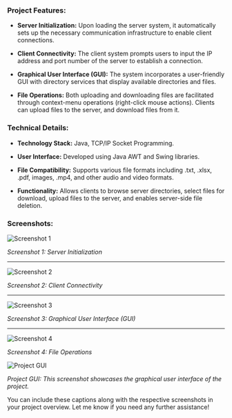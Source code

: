
### Project Features:

- **Server Initialization:** Upon loading the server system, it automatically sets up the necessary communication infrastructure to enable client connections.

- **Client Connectivity:** The client system prompts users to input the IP address and port number of the server to establish a connection.

- **Graphical User Interface (GUI):** The system incorporates a user-friendly GUI with directory services that display available directories and files.

- **File Operations:** Both uploading and downloading files are facilitated through context-menu operations (right-click mouse actions). Clients can upload files to the server, and download files from it.

### Technical Details:

- **Technology Stack:** Java, TCP/IP Socket Programming.

- **User Interface:** Developed using Java AWT and Swing libraries.

- **File Compatibility:** Supports various file formats including .txt, .xlsx, .pdf, images, .mp4, and other audio and video formats.

- **Functionality:** Allows clients to browse server directories, select files for download, upload files to the server, and enables server-side file deletion.

### Screenshots:

![Screenshot 1](https://github.com/itz-mehraz/File-Server-System-using-Socket_Programming/blob/main/ScreenShots/Screenshot%202024-06-11%20at%206.26.58%E2%80%AFPM.png)

*Screenshot 1: Server Initialization*

---

![Screenshot 2](https://github.com/itz-mehraz/File-Server-System-using-Socket_Programming/blob/main/ScreenShots/Screenshot%202024-06-11%20at%206.28.51%E2%80%AFPM.png)

*Screenshot 2: Client Connectivity*

---

![Screenshot 3](https://github.com/itz-mehraz/File-Server-System-using-Socket_Programming/blob/main/ScreenShots/Screenshot%202024-06-11%20at%206.27.08%E2%80%AFPM.png)

*Screenshot 3: Graphical User Interface (GUI)*

---

![Screenshot 4](https://github.com/itz-mehraz/File-Server-System-using-Socket_Programming/blob/main/ScreenShots/Screenshot%202024-06-11%20at%206.28.38%E2%80%AFPM.png)

*Screenshot 4: File Operations*

![Project GUI](https://github.com/itz-mehraz/File-Server-System-using-Socket_Programming/blob/main/ScreenShots/Your-GUI-Screenshot.png)

*Project GUI: This screenshot showcases the graphical user interface of the project.*

You can include these captions along with the respective screenshots in your project overview. Let me know if you need any further assistance!

